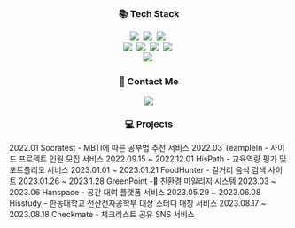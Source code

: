 

<h3 align="center">📚 Tech Stack </h3>
<p align="center">
  <img src="https://img.shields.io/badge/Java-007396?style=flat-square&logo=Java&logoColor=white"/></a>&nbsp
  <img src="https://img.shields.io/badge/C++-blue?style=flat-square"/></a>&nbsp 
  <img src="https://img.shields.io/badge/Javascript-ffb13b?style=flat-square&logo=javascript&logoColor=white"/></a>&nbsp 
  <br>
  <img src="https://img.shields.io/badge/Spring-6DB33F?style=flat-square&logo=Spring&logoColor=white"/></a>&nbsp
  <img src="https://img.shields.io/badge/SpringBoot-6DB33F?style=flat-square&logo=SpringBoot&logoColor=white"/></a>&nbsp 
  <img src="https://img.shields.io/badge/JPA-green?style=flat-square&"/></a>&nbsp 
  <img src="https://img.shields.io/badge/React-61DAFB?style=flat-square&logo=React&logoColor=white"/></a>&nbsp

  <br>
  <img src="https://img.shields.io/badge/Mysql-E6B91E?style=flat-square&logo=MySql&logoColor=white"/></a>&nbsp 
   

</p>


<h3 align="center">🌈 Contact Me </h3>

<p align="center">
  <a href="mailto:inhyeok38@gmail.com"><img src="https://img.shields.io/badge/Gmail-d14836?style=flat-square&logo=Gmail&logoColor=white&link=kimhyein7110@gmail.com"/></a>
</p>


<h3 align="center">💻 Projects </h3>
2022.01 Socratest - MBTI에 따른 공부법 추천 서비스
2022.03 TeampleIn - 사이드 프로젝트 인원 모집 서비스
2022.09.15 ~ 2022.12.01 HisPath - 교육역량 평가 및 포트폴리오 서비스
2023.01.01 ~ 2023.01.21 FoodHunter - 길거리 음식 검색 사이트
2023.01.26 ~ 2023.1.28 GreenPoint - 친환경 마일리지 시스템 
2023.03 ~ 2023.06 Hanspace - 공간 대여 플랫폼 서비스
2023.05.29 ~ 2023.06.08 Hisstudy - 한동대학교 전산전자공학부 대상 스터디 매칭 서비스
2023.08.17 ~ 2023.08.18 Checkmate - 체크리스트 공유 SNS 서비스
